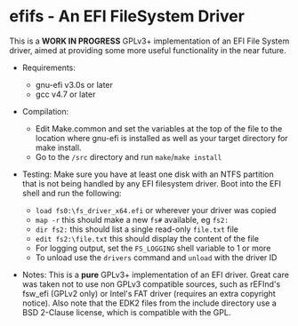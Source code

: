 efifs - An EFI FileSystem Driver
================================

This is a __WORK IN PROGRESS__ GPLv3+ implementation of an EFI File System driver,
aimed at providing some more useful functionality in the near future.

* Requirements:
  * gnu-efi v3.0s or later 
  * gcc v4.7 or later

* Compilation:
  * Edit Make.common and set the variables at the top of the file to the location
  where gnu-efi is installed as well as your target directory for make install.
  * Go to the `/src` directory and run `make`/`make install`

* Testing:
  Make sure you have at least one disk with an NTFS partition that is not being
  handled by any EFI filesystem driver.
  Boot into the EFI shell and run the following:
  * `load fs0:\fs_driver_x64.efi` or wherever your driver was copied
  * `map -r` this should make a new `fs#` available, eg `fs2:`
  * `dir fs2:` this should list a single read-only `file.txt` file
  * `edit fs2:\file.txt` this should display the content of the file
  * For logging output, set the `FS_LOGGING` shell variable to 1 or more
  * To unload use the `drivers` command and `unload` with the driver ID
    

* Notes:
  This is a __pure__ GPLv3+ implementation of an EFI driver. Great care was taken
  not to use non GPLv3 compatible sources, such as rEFInd's fsw_efi (GPLv2 only)
  or Intel's FAT driver (requires an extra copyright notice).
  Also note that the EDK2 files from the include directory use a BSD 2-Clause
  license, which is compatible with the GPL.
